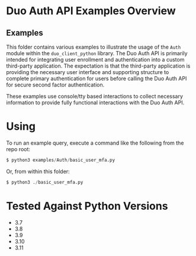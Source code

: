 # Duo Auth API Examples Overview


## Examples

This folder contains various examples to illustrate the usage of the `Auth` module within the 
`duo_client_python` library.  The Duo Auth API is primarily intended for integrating user enrollment
and authentication into a custom third-party application. The expectation is that the third-party
application is providing the necessary user interface and supporting structure to complete primary
authentication for users before calling the Duo Auth API for secure second factor authentication.

These examples use console/tty based interactions to collect necessary information to provide fully
functional interactions with the Duo Auth API.

# Using

To run an example query, execute a command like the following from the repo root:
```python
$ python3 examples/Auth/basic_user_mfa.py
```

Or, from within this folder:
```python
$ python3 ./basic_user_mfa.py
```

# Tested Against Python Versions
* 3.7
* 3.8
* 3.9
* 3.10
* 3.11
